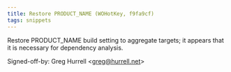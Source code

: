 ```yaml
---
title: Restore PRODUCT_NAME (WOHotKey, f9fa9cf)
tags: snippets
---
```


Restore PRODUCT_NAME build setting to aggregate targets; it appears that it is necessary for dependency analysis.

Signed-off-by: Greg Hurrell &lt;greg@hurrell.net&gt;
